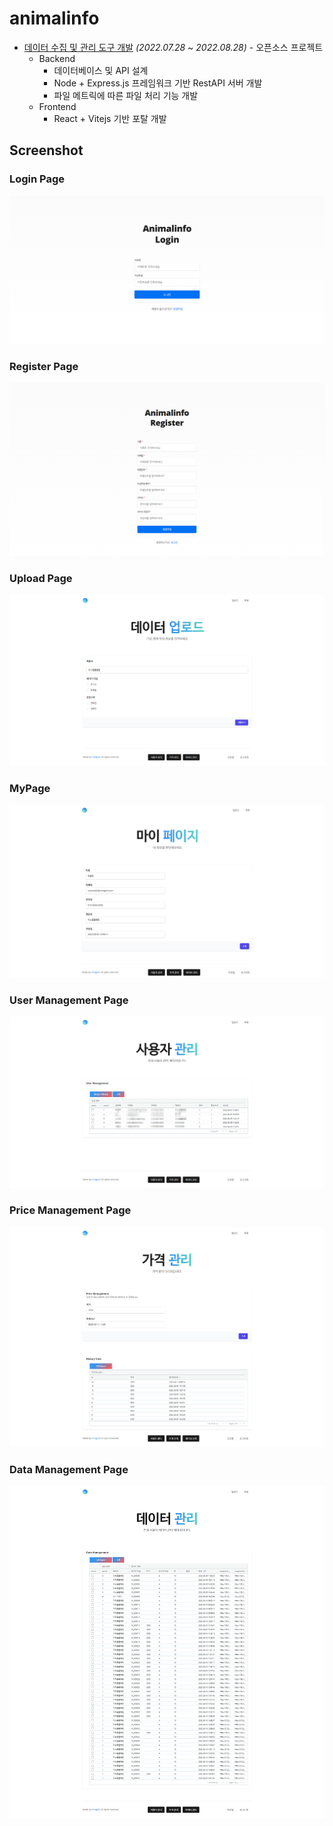 # animalinfo

- [데이터 수집 및 관리 도구 개발](https://github.com/taking/AnimalInfo) *(2022.07.28 ~ 2022.08.28)* - 오픈소스 프로젝트
    - Backend
        - 데이터베이스 및 API 설계
        - Node + Express.js 프레임워크 기반 RestAPI 서버 개발
        - 파일 메트릭에 따른 파일 처리 기능 개발
    - Frontend
        - React + Vitejs 기반 포탈 개발

## Screenshot

### Login Page

![Login page](./img/login.png)

### Register Page

![Register page](./img/register.png)

### Upload Page

![upload page](./img/upload.png)

### MyPage

![MyPage](./img/myPage.png)

### User Management Page

![User Management Page](./img/userMgmt.png)

### Price Management Page

![Price Management Page](./img/priceMgmt.png)

### Data Management Page

![Data Management Page](./img/dataMgmt.png)
